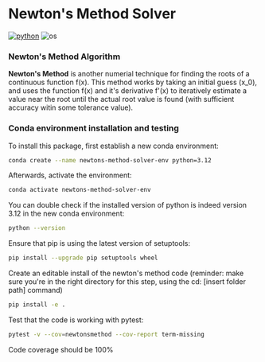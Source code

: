 # Newton's Method Solver

[![python](https://img.shields.io/badge/python-3.12-blue.svg)](https://www.python.org/)
![os](https://img.shields.io/badge/os-ubuntu%20|%20macos%20|%20windows-blue.svg)




### Newton's Method Algorithm

**Newton's Method** is another numerial technique for finding the roots of a continuous function f(x). This method works by taking an initial guess (x_0), and uses the function f(x) and it's derivative f'(x) to iteratively estimate a value near the root until the actual root value is found (with sufficient accuracy witin some tolerance value).




### Conda environment installation and testing

To install this package, first establish a new conda environment:
```bash
conda create --name newtons-method-solver-env python=3.12
```
Afterwards, activate the environment:
```bash
conda activate newtons-method-solver-env
```

You can double check if the installed version of python is indeed version 3.12 in the new conda environment:
```bash
python --version
```

Ensure that pip is using the latest version of setuptools:
```bash
pip install --upgrade pip setuptools wheel
```

Create an editable install of the newton's method code (reminder: make sure you're in the right directory for this step, using the cd: [insert folder path] command)
```bash
pip install -e .
```

Test that the code is working with pytest:
```bash
pytest -v --cov=newtonsmethod --cov-report term-missing
```

Code coverage should be 100%
